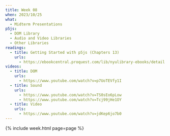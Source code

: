 ```yaml
---
title: Week 08
when: 2023/10/25
what:
  - Midterm Presentations
p5js:
  - DOM Library
  - Audio and Video Libraries
  - Other Libraries
readings:
  - title: Getting Started with p5js (Chapters 13)
    urls:
      - https://ebookcentral.proquest.com/lib/nyulibrary-ebooks/detail.action?docID=4333728
videos:
  - title: DOM
    urls:
      - https://www.youtube.com/watch?v=p7UoTEVfy1I
  - title: Sound
    urls:
      - https://www.youtube.com/watch?v=TS0sEo6pLow
      - https://www.youtube.com/watch?v=Tcj99jHe1OY
  - title: Video
    urls:
      - https://www.youtube.com/watch?v=jdKep6jo7b0
---
```

{% include week.html page=page %}
